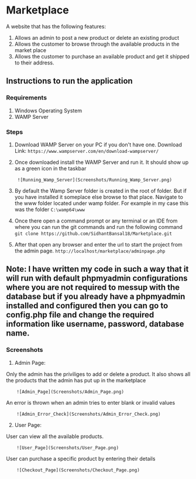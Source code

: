 # Marketplace

A website that has the following features:

1. Allows an admin to post a new product or delete an existing product
2. Allows the customer to browse through the available products in the market place
3. Allows the customer to purchase an available product and get it shipped to their address. 

## Instructions to run the application

### Requirements
1. Windows Operating System
2. WAMP Server

### Steps

1. Download WAMP Server on your PC if you don't have one.
        Download Link: `https://www.wampserver.com/en/download-wampserver/`
2. Once downloaded install the WAMP Server and run it. It should show up as a green icon in the taskbar
        
        ![Running_Wamp_Server](Screenshots/Running_Wamp_Server.png)

3. By default the Wamp Server folder is created in the root of folder. But if you have installed it someplace else browse to that place. Navigate to the www folder located under wamp folder. For example in my case this was the folder `C:\wamp64\www`
4. Once there open a command prompt or any terminal or an IDE from where you can run the git commands and run the following command 
   `git clone https://github.com/SidhantBansal18/Marketplace.git`
5. After that open any browser and enter the url to start the project from the admin page.
    `http://localhost/marketplace/adminpage.php`

Note: I have written my code in such a way that it will run with default phpmyadmin configurations where you are not required to messup with the database but if you already have a phpmyadmin installed and configured then you can go to config.php file and change the required information like username, password, database name. 
---

### Screenshots

1. Admin Page: 

Only the admin has the priviliges to add or delete a product. It also shows all the products that the admin has put up in the marketplace

        ![Admin_Page](Screenshots/Admin_Page.png)

An error is thrown when an admin tries to enter blank or invalid values

        ![Admin_Error_Check](Screenshots/Admin_Error_Check.png)

2. User Page: 

User can view all the available products. 

        ![User_Page](Screenshots/User_Page.png)

User can purchase a specific product by entering their details

        ![Checkout_Page](Screenshots/Checkout_Page.png)

